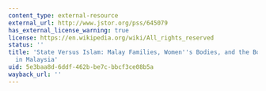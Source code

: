 ```yaml
---
content_type: external-resource
external_url: http://www.jstor.org/pss/645079
has_external_license_warning: true
license: https://en.wikipedia.org/wiki/All_rights_reserved
status: ''
title: 'State Versus Islam: Malay Families, Women''s Bodies, and the Body Politic
  in Malaysia'
uid: 5e3baa8d-6ddf-462b-be7c-bbcf3ce08b5a
wayback_url: ''
---
```

